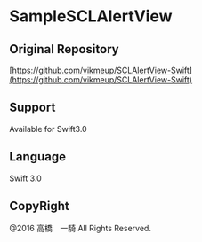 # SampleSCLAlertView

## Original Repository
  [https://github.com/vikmeup/SCLAlertView-Swift](https://github.com/vikmeup/SCLAlertView-Swift)

## Support
  Available for Swift3.0
  
## Language
  Swift 3.0

## CopyRight
  @2016 高橋　一騎 All Rights Reserved.
